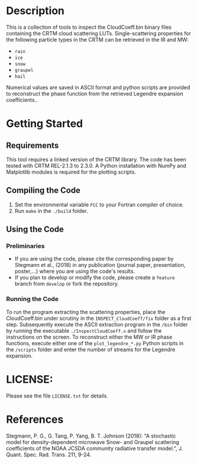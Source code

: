 # Description
This is a collection of tools to inspect the CloudCoeff.bin
binary files containing the CRTM cloud scattering LUTs.
Single-scattering properties for the following particle types
in the CRTM can be retrieved in the IR and MW:
- `rain`
- `ice`
- `snow`
- `graupel`
- `hail`

Numerical values are saved in ASCII format and python scripts
are provided to reconstruct the phase function from the 
retrieved Legendre expansion coefficients.. 

# Getting Started

## Requirements
This tool requires a linked version of the CRTM library.
The code has been tested with CRTM REL-2.1.3 to 2.3.0.
A Python installation with NumPy and Matplotlib modules is required for the plotting scripts.

## Compiling the Code
1. Set the environmental variable `FCC` to your Fortran compiler of choice.
2. Run `make` in the `./build` folder.

## Using the Code

### Preliminaries
- If you are using the code, please cite the corresponding paper by Stegmann et al., (2018) in any publication (journal paper, presentation, poster,...) where you are using the code's results.
- If you plan to develop or modify the code, please create a `feature` branch from `develop` or fork the repository.

### Running the Code
To run the program extracting the scattering properties, place the CloudCoeff.bin under scrutiny in the `INSPECT_CloudCoeff/fix` folder as a first step. 
Subsequently execute the ASCII extraction program in the `/bin` folder by running the executable `./InspectCloudCoeff.x` and follow the instructions on the screen.
To reconstruct either the MW or IR phase functions, execute either one of the `plot_legendre_*.py` Python scripts in the `/scripts` folder and enter the number of streams for the Legendre expansion.

# LICENSE:
Please see the file `LICENSE.txt` for details.

# References
Stegmann, P. G., G. Tang, P. Yang, B. T. Johnson (2018): "A stochastic model for density-dependent microwave Snow- and Graupel scattering coefficients of the NOAA JCSDA community radiative transfer model.", J. Quant. Spec. Rad. Trans. 211, 9-24.
